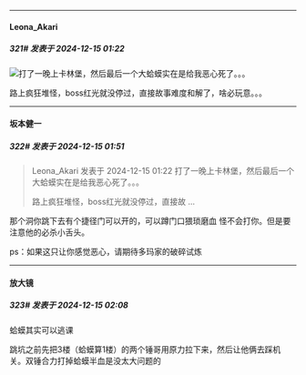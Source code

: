 ﻿
*****

####  Leona_Akari  
##### 321#       发表于 2024-12-15 01:22

<img src="https://static.saraba1st.com/image/smiley/face2017/001.png" referrerpolicy="no-referrer">打了一晚上卡林堡，然后最后一个大蛤蟆实在是给我恶心死了。。。

路上疯狂堆怪，boss红光就没停过，直接故事难度和解了，啥必玩意。。。


*****

####  坂本健一  
##### 322#       发表于 2024-12-15 01:51

<blockquote>Leona_Akari 发表于 2024-12-15 01:22
打了一晚上卡林堡，然后最后一个大蛤蟆实在是给我恶心死了。。。

路上疯狂堆怪，boss红光就没停过，直接故 ...</blockquote>
那个洞你跳下去有个捷径门可以开的，可以蹲门口猥琐磨血 怪不会打你。但是要注意他的必杀小舌头。

ps：如果这只让你感觉恶心，请期待多玛家的破碎试炼


*****

####  放大镜  
##### 323#       发表于 2024-12-15 02:08

蛤蟆其实可以逃课

跳坑之前先把3楼（蛤蟆算1楼）的两个锤哥用原力拉下来，然后让他俩去踩机关。双锤合力打掉蛤蟆半血是没太大问题的

